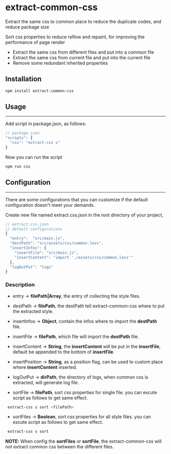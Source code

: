 # extract-common-css

Extract the same css to common place to reduce the duplicate codes, and reduce package size

Sort css properties to reduce reflow and repaint, for improving the performance of page render

  - Extract the same css from different files and put into a common file
  - Extract the same css from current file and put into the current file
  - Remove some redundant inherited properties

## Installation
```bash
npm install extract-common-css
```

## Usage
----
Add script in package.json, as follows:
```js
// package.json
"scripts": {
  "css": "extract-css s"
}
```
Now you can run the script
```bash
npm run css
```

## Configuration
-----
There are some configurations that you can customize if the default configuration doesn't meet your demands.

Create new file named extract.css.json in the root directory of your project, 
```js
// extract.css.json 
// default configurations
{
  "entry":  "src/main.js",
  "destPath": "src/assets/css/common.less",
  "insertInfos": {
    "insertFile": "src/main.js",
    "insertContent": "import './assets/css/common.less'"
  },
  "logOutPut": "logs"
}
```
### Description
 - entry -> **filePath|Array<filePath>**, the entry of collecting the style files.
 - destPath -> **filePath**, the destPath tell extract-common-css where to put the extracted style.
 - insertInfos -> **Object**, contain the infos where to import the **destPath** file.
  - insertFile -> **filePath**, which file will import the **destPath** file.
  - insertContent -> **String**, the **insertContent** will be put in the **insertFile**, default be appended to the bottom of **insertFile**.
  - insertPosition -> **String**, as a position flag, can be used to custom place where **insertContent** inserted.
 - logOutPut -> **dirPath**, the directory of logs, when common css is extracted, will generate log file.

 - sortFile -> **filePath**, sort css properties for single file. you can excute script as follows to get same effect.
```bash
 extract-css s sort <filePath>
```
 - sortFiles -> **Boolean**, sort css properties for all style files. you can excute script as follows to get same effect. 
```bash
 extract-css s sort
```
**NOTE:** When config the **sortFiles** or **sortFile**, the extract-common-css will not extract common css between the different files.
